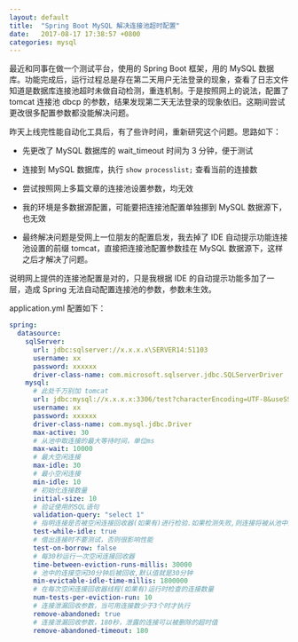 ```yaml
---
layout: default
title:  "Spring Boot MySQL 解决连接池超时配置"
date:   2017-08-17 17:38:57 +0800
categories: mysql
---
```


最近和同事在做一个测试平台，使用的 Spring Boot 框架，用的 MySQL 数据库。功能完成后，运行过程总是存在第二天用户无法登录的现象，查看了日志文件知道是数据库连接池超时未做自动检测，重连机制。于是按照网上的说法，配置了 tomcat 连接池 dbcp 的参数，结果发现第二天无法登录的现象依旧。这期间尝试更改很多配置参数都没能解决问题。

昨天上线完性能自动化工具后，有了些许时间，重新研究这个问题。思路如下：

* 先更改了 MySQL 数据库的 wait_timeout 时间为 3 分钟，便于测试

* 连接到 MySQL 数据库，执行 `show processlist;` 查看当前的连接数

* 尝试按照网上多篇文章的连接池设置参数，均无效

* 我的环境是多数据源配置，可能要把连接池配置单独挪到 MySQL 数据源下，也无效

* 最终解决问题是受网上一位朋友的配置启发，我去掉了 IDE 自动提示功能连接池设置的前缀 tomcat，直接把连接池配置参数挂在 MySQL 数据源下，这样之后才解决了问题。



说明网上提供的连接池配置是对的，只是我根据 IDE 的自动提示功能多加了一层，造成 Spring 无法自动配置连接池的参数，参数未生效。

application.yml 配置如下：
```yml
spring:
  datasource:
    sqlServer:
      url: jdbc:sqlserver://x.x.x.x\SERVER14:51103
      username: xx
      password: xxxxxx
      driver-class-name: com.microsoft.sqlserver.jdbc.SQLServerDriver
    mysql:
      # 此处千万别加 tomcat
      url: jdbc:mysql://x.x.x.x:3306/test?characterEncoding=UTF-8&useSSL=false
      username: xx
      password: xxxxxx
      driver-class-name: com.mysql.jdbc.Driver
      max-active: 30
      # 从池中取连接的最大等待时间，单位ms
      max-wait: 10000
      # 最大空闲连接
      max-idle: 30
      # 最小空闲连接
      min-idle: 10
      # 初始化连接数量
      initial-size: 10
      # 验证使用的SQL语句
      validation-query: "select 1"
      # 指明连接是否被空闲连接回收器(如果有)进行检验.如果检测失败,则连接将被从池中去除
      test-while-idle: true
      # 借出连接时不要测试，否则很影响性能
      test-on-borrow: false
      # 每30秒运行一次空闲连接回收器
      time-between-eviction-runs-millis: 30000
      # 池中的连接空闲30分钟后被回收,默认值就是30分钟
      min-evictable-idle-time-millis: 1800000
      # 在每次空闲连接回收器线程(如果有)运行时检查的连接数量
      num-tests-per-eviction-run: 10
      # 连接泄漏回收参数，当可用连接数少于3个时才执行
      remove-abandoned: true
      # 连接泄漏回收参数，180秒，泄露的连接可以被删除的超时值
      remove-abandoned-timeout: 180
```
